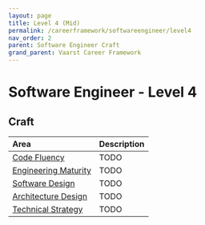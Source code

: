 ```yaml
---
layout: page
title: Level 4 (Mid)
permalink: /careerframework/softwareengineer/level4
nav_order: 2
parent: Software Engineer Craft
grand_parent: Vaarst Career Framework
---
```


# Software Engineer - Level 4

## Craft

|Area          | Description       |
|:-------------|:------------------|
| [Code Fluency](/careerframework/softwareengineer#code-fluency) | TODO |
| [Engineering Maturity](/careerframework/softwareengineer#engineering-maturity) | TODO |
| [Software Design](/careerframework/softwareengineer#software-design) | TODO |
| [Architecture Design](/careerframework/softwareengineer#architecture-design) | TODO |
| [Technical Strategy](/careerframework/softwareengineer#technical-strategy) | TODO |
